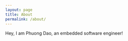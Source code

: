 ```yaml
---
layout: page
title: About
permalink: /about/
---
```


Hey, I am Phuong Dao, an embedded software engineer!